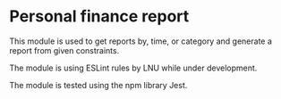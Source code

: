 # Personal finance report

This module is used to get reports by, time, or category and generate a report from given constraints.

The module is using ESLint rules by LNU while under development.

The module is tested using the npm library Jest.